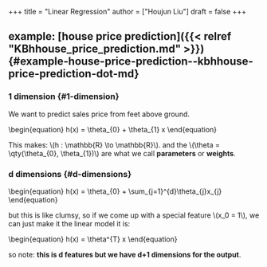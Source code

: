 +++
title = "Linear Regression"
author = ["Houjun Liu"]
draft = false
+++

## example: [house price prediction]({{< relref "KBhhouse_price_prediction.md" >}}) {#example-house-price-prediction--kbhhouse-price-prediction-dot-md}


### 1 dimension {#1-dimension}

We want to predict sales price from feet above ground.

\begin{equation}
h(x) = \theta\_{0} + \theta\_{1} x
\end{equation}

This makes: \\(h : \mathbb{R} \to  \mathbb{R}\\). and the \\(\theta = \qty(\theta\_{0}, \theta\_{1})\\) are what we call **parameters** or **weights**.


### d dimensions {#d-dimensions}

\begin{equation}
h(x) = \theta\_{0} + \sum\_{j=1}^{d}\theta\_{j}x\_{j}
\end{equation}

but this is like clumsy, so if we come up with a special feature \\(x\_0 = 1\\), we can just make it the linear model it is:

\begin{equation}
h(x) = \theta^{T} x
\end{equation}

so note: **this is d features but we have d+1 dimensions for the output**.
